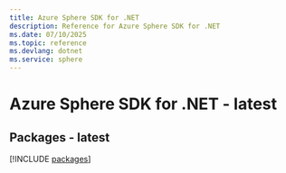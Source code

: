 ```yaml
---
title: Azure Sphere SDK for .NET
description: Reference for Azure Sphere SDK for .NET
ms.date: 07/10/2025
ms.topic: reference
ms.devlang: dotnet
ms.service: sphere
---
```

# Azure Sphere SDK for .NET - latest
## Packages - latest
[!INCLUDE [packages](sphere-index.md)]